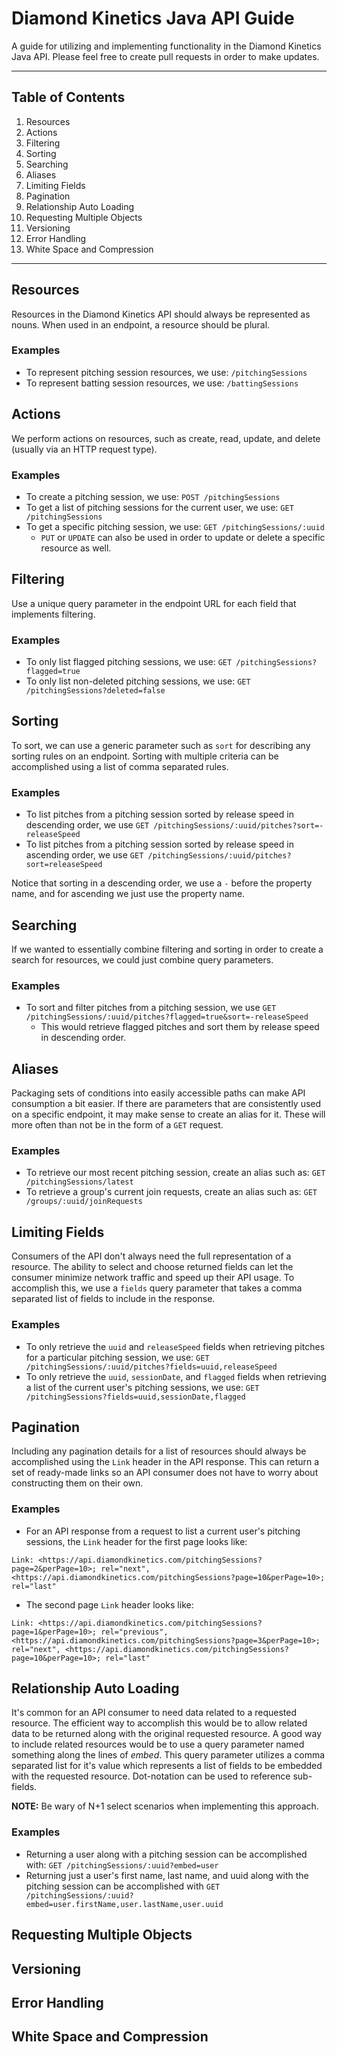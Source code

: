 # Diamond Kinetics Java API Guide
A guide for utilizing and implementing functionality in the Diamond Kinetics Java API.
Please feel free to create pull requests in order to make updates.

---

## Table of Contents
1. Resources
2. Actions
3. Filtering
4. Sorting
5. Searching
6. Aliases
7. Limiting Fields
8. Pagination
9. Relationship Auto Loading
10. Requesting Multiple Objects
11. Versioning
12. Error Handling
13. White Space and Compression

---

## Resources
Resources in the Diamond Kinetics API should always be represented as nouns. When used in an endpoint,
a resource should be plural.
### Examples
- To represent pitching session resources, we use: `/pitchingSessions`
- To represent batting session resources, we use: `/battingSessions`


## Actions
We perform actions on resources, such as create, read, update, and delete (usually via an HTTP request type).
### Examples
- To create a pitching session, we use: `POST /pitchingSessions`
- To get a list of pitching sessions for the current user, we use: `GET /pitchingSessions`
- To get a specific pitching session, we use: `GET /pitchingSessions/:uuid`
  - `PUT` or `UPDATE` can also be used in order to update or delete a specific resource as well.

## Filtering
Use a unique query parameter in the endpoint URL for each field that implements filtering.
### Examples
- To only list flagged pitching sessions, we use: `GET /pitchingSessions?flagged=true`
- To only list non-deleted pitching sessions, we use: `GET /pitchingSessions?deleted=false`

## Sorting
To sort, we can use a generic parameter such as `sort` for describing any sorting rules on an endpoint.
Sorting with multiple criteria can be accomplished using a list of comma separated rules.
### Examples
- To list pitches from a pitching session sorted by release speed in descending order, we use `GET /pitchingSessions/:uuid/pitches?sort=-releaseSpeed`
- To list pitches from a pitching session sorted by release speed in ascending order, we use `GET /pitchingSessions/:uuid/pitches?sort=releaseSpeed`

Notice that sorting in a descending order, we use a `-` before the property name, and for ascending we just use the property name.

## Searching
If we wanted to essentially combine filtering and sorting in order to create a search for resources, we could just combine query parameters.
### Examples
- To sort and filter pitches from a pitching session, we use `GET /pitchingSessions/:uuid/pitches?flagged=true&sort=-releaseSpeed`
  - This would retrieve flagged pitches and sort them by release speed in descending order.

## Aliases
Packaging sets of conditions into easily accessible paths can make API consumption a bit easier. If there are parameters that are consistently used on a specific endpoint, it may make sense to create an alias for it. These will more often than not be in the form of a `GET` request.
### Examples
- To retrieve our most recent pitching session, create an alias such as: `GET /pitchingSessions/latest`
- To retrieve a group's current join requests, create an alias such as: `GET /groups/:uuid/joinRequests`

## Limiting Fields
Consumers of the API don't always need the full representation of a resource. The ability to select and choose returned fields can let the consumer minimize network traffic and speed up their API usage. To accomplish this, we use a `fields` query parameter that takes a comma separated list of fields to include in the response.
### Examples
- To only retrieve the `uuid` and `releaseSpeed` fields when retrieving pitches for a particular pitching session, we use: `GET /pitchingSessions/:uuid/pitches?fields=uuid,releaseSpeed`
- To only retrieve the `uuid`, `sessionDate`, and `flagged` fields when retrieving a list of the current user's pitching sessions, we use: `GET /pitchingSessions?fields=uuid,sessionDate,flagged`

## Pagination
Including any pagination details for a list of resources should always be accomplished using the `Link` header in the API response. This can return a set of ready-made links so an API consumer does not have to worry about constructing them on their own.
### Examples
- For an API response from a request to list a current user's pitching sessions, the `Link` header for the first page looks like:
```
Link: <https://api.diamondkinetics.com/pitchingSessions?page=2&perPage=10>; rel="next", <https://api.diamondkinetics.com/pitchingSessions?page=10&perPage=10>; rel="last"
```
- The second page `Link` header looks like:
```
Link: <https://api.diamondkinetics.com/pitchingSessions?page=1&perPage=10>; rel="previous", <https://api.diamondkinetics.com/pitchingSessions?page=3&perPage=10>; rel="next", <https://api.diamondkinetics.com/pitchingSessions?page=10&perPage=10>; rel="last"
```

## Relationship Auto Loading
It's common for an API consumer to need data related to a requested resource. The efficient way to accomplish this would be to allow related data to be returned along with the original requested resource. A good way to include related resources would be to use a query parameter named something along the lines of *embed*. This query parameter utilizes a comma separated list for it's value which represents a list of fields to be embedded with the requested resource. Dot-notation can be used to reference sub-fields.

**NOTE:** Be wary of N+1 select scenarios when implementing this approach.

### Examples
- Returning a user along with a pitching session can be accomplished with: `GET /pitchingSessions/:uuid?embed=user`
- Returning just a user's first name, last name, and uuid along with the pitching session can be accomplished with `GET /pitchingSessions/:uuid?embed=user.firstName,user.lastName,user.uuid`

## Requesting Multiple Objects

## Versioning

## Error Handling

## White Space and Compression
